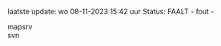 laatste update: 
wo 08-11-2023 15:42   uur 
Status: FAALT - fout - 
<div class="service R">mapsrv</div><div class="service R">svn</div>